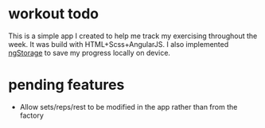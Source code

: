# workout todo

This is a simple app I created to help me track my exercising throughout the week. It was build with HTML+Scss+AngularJS. I also implemented [ngStorage](https://github.com/gsklee/ngStorage) to save my progress locally on device.

# pending features

* Allow sets/reps/rest to be modified in the app rather than from the factory